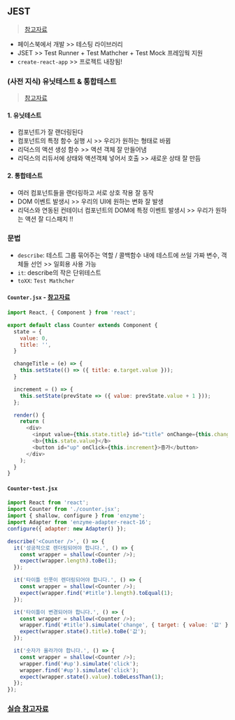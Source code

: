## JEST
> [참고자료](https://inpa.tistory.com/entry/JEST-%F0%9F%93%9A-jest-%EB%AC%B8%EB%B2%95-%EC%A0%95%EB%A6%AC)
- 페이스북에서 개발 >> 테스팅 라이브러리
- JSET >> Test Runner + Test Mathcher + Test Mock 프레임웍 지원 
- `create-react-app` >> 프로젝트 내장됨!

### (사전 지식) 유닛테스트 & 통합테스트
> [참고자료](https://learn-react-test.vlpt.us/#/)
#### 1. 유닛테스트
- 컴포넌트가 잘 랜더링된다
- 컴포넌트의 특정 함수 실행 시 >> 우리가 원하는 형태로 바뀜
- 리덕스의 액션 생성 함수 >> 액션 객체 잘 만들어냄
- 리덕스의 리듀서에 상태와 액션객체 넣어서 호출 >> 새로운 상태 잘 만듬

#### 2. 통합테스트
- 여러 컴포넌트들을 랜더링하고 서로 상호 작용 잘 동작
- DOM 이벤트 발생시 >> 우리의 UI에 원하는 변화 잘 발생
- 리덕스와 연동된 컨테이너 컴포넌트의 DOM에 특정 이벤트 발생시 >> 우리가 원하는 액션 잘 디스패치 !!
### 문법
- `describe`: 테스트 그룹 묶어주는 역할 / 콜백함수 내에 테스트에 쓰일 가짜 변수, 객체들 선언 >> 일회용 사용 가능
- `it`: describe의 작은 단위테스트
- `toXX`: `Test Mathcher` 

#### `Counter.jsx` - [참고자료](https://www.zerocho.com/category/React/post/583231469a87ec001834a0ec)
```javascript
import React, { Component } from 'react';

export default class Counter extends Component {
  state = {
    value: 0,
    title: '',
  }

  changeTitle = (e) => {
    this.setState(() => ({ title: e.target.value }));
  }

  increment = () => {
    this.setState(prevState => ({ value: prevState.value + 1 }));
  };

  render() {
    return (
      <div>
        <input value={this.state.title} id="title" onChange={this.changeTitle} />
        <b>{this.state.value}</b>
        <button id="up" onClick={this.increment}>증가</button>
      </div>
    );
  }
}
```

#### `Counter-test.jsx`
```javascript
import React from 'react';
import Counter from './counter.jsx';
import { shallow, configure } from 'enzyme';
import Adapter from 'enzyme-adapter-react-16';
configure({ adapter: new Adapter() });

describe('<Counter />', () => {
  it('성공적으로 렌더링되어야 합니다.', () => {
    const wrapper = shallow(<Counter />);
    expect(wrapper.length).toBe(1);
  });

  it('타이틀 인풋이 렌더링되어야 합니다.', () => {
    const wrapper = shallow(<Counter />);
    expect(wrapper.find('#title').length).toEqual(1);
  });

  it('타이틀이 변경되어야 합니다.', () => {
    const wrapper = shallow(<Counter />);
    wrapper.find('#title').simulate('change', { target: { value: '값' } });
    expect(wrapper.state().title).toBe('값');
  });

  it('숫자가 올라가야 합니다.', () => {
    const wrapper = shallow(<Counter />);
    wrapper.find('#up').simulate('click');
    wrapper.find('#up').simulate('click');
    expect(wrapper.state().value).toBeLessThan(1);
  });
});
```

### [실습 참고자료](https://jinminkim-50502.medium.com/testing-tool-jest-756bbc0a7a16)
